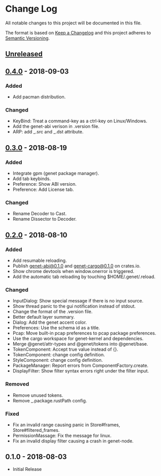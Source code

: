 # Change Log
All notable changes to this project will be documented in this file.

The format is based on [Keep a Changelog](http://keepachangelog.com/)
and this project adheres to [Semantic Versioning](http://semver.org/).

## [Unreleased]

## [0.4.0] - 2018-09-03
### Added
- Add pacman distribution.

### Changed
- KeyBind: Treat a command-key as a ctrl-key on Linux/Windows.
- Add the genet-abi verison in .version file.
- ARP: add _.src and _.dst attribute.

## [0.3.0] - 2018-08-19
### Added
- Integrate gpm (genet package manager).
- Add tab keybinds.
- Preference: Show ABI version.
- Preference: Add License tab.

### Changed
- Rename Decoder to Cast.
- Rename Dissector to Decoder.

## [0.2.0] - 2018-08-10
### Added
- Add resumable reloading.
- Publish genet-abi@0.1.0 and genet-cargo@0.1.0 on crates.io.
- Show chrome devtools when window.onerror is triggered.
- Add the automatic tab reloading by touching $HOME/.genet/.reload.

### Changed
- InputDialog: Show special message if there is no input source.
- Show thread panic to the gui notification instead of stdout.
- Change the format of the .version file.
- Better default layer summary.
- Dialog: Add the genet accent color.
- Preferences: Use the schema id as a title.
- Pcap: Move built-in pcap preferences to pcap package preferences.
- Use the cargo workspace for genet-kernel and dependencies.
- Merge @genet/attr-types and @genet/tokens into @genet/base.
- TokenComponent: Accept true value instead of {}.
- TokenComponent: change config definition.
- StyleComponent: change config definition.
- PackageManager: Report errors from ComponentFactory.create.
- DisplayFilter: Show filter syntax errors right under the filter input.

### Removed
- Remove unused tokens.
- Remove _.package.rustPath config.

### Fixed
- Fix an invalid range causing panic in Store#frames, Store#filtered_frames.
- PermissionMassage: Fix the message for linux.
- Fix an invalid display filter causing a crash in genet-node.

## 0.1.0 - 2018-08-03
- Initial Release

[Unreleased]: https://github.com/genet-app/genet/compare/v0.4.0...HEAD
[0.4.0]: https://github.com/genet-app/genet/compare/v0.3.0...v0.4.0
[0.3.0]: https://github.com/genet-app/genet/compare/v0.2.0...v0.3.0
[0.2.0]: https://github.com/genet-app/genet/compare/v0.1.0...v0.2.0
